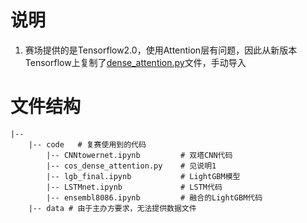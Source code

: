 # 说明
1. 赛场提供的是Tensorflow2.0，使用Attention层有问题，因此从新版本Tensorflow上复制了[dense_attention.py](https://github.com/tensorflow/tensorflow/blob/498e815097e74aff7fefdbbae69ba9daf6e9c023/tensorflow/python/keras/layers/dense_attention.py#L191)文件，手动导入

# 文件结构
```
|--
    |-- code   # 复赛使用到的代码
        |-- CNNtowernet.ipynb         # 双塔CNN代码
        |-- cos_dense_attention.py    # 见说明1
        |-- lgb_final.ipynb           # LightGBM模型
        |-- LSTMnet.ipynb             # LSTM代码 
        |-- ensembl8086.ipynb         # 融合的LightGBM代码 
    |-- data # 由于主办方要求，无法提供数据文件
```